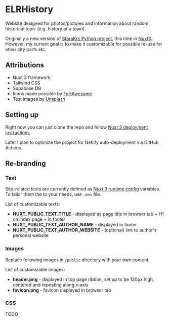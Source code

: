 # ELRHistory
Website designed for photos/pictures and information about random historical topic (e.g. history of a town).

Originally a new version of [StaraKrc Python project](https://github.com/AloisSeckar/StaraKrc), this time in [Nuxt3](https://v3.nuxtjs.org/). However, my current goal is to make it customizable for possible re-use for other city parts etc.

## Attributions
- Nuxt 3 framework
- Tailwind CSS
- Supabase DB
- Icons made possible by [FortAwesome](https://github.com/FortAwesome/vue-fontawesome)
- Test images by [Unsplash](https://unsplash.com/)

## Setting up

Right now you can just clone the repo and follow [Nuxt 3 deployment instructions](https://v3.nuxtjs.org/getting-started/deployment/).

Later I plan to optimize the project for Netlify auto-deployment via GitHub Actions.

## Re-branding

### Text

Site-related texts are currently defined as [Nuxt 3 runtime config](https://v3.nuxtjs.org/guide/going-further/runtime-config) variables. To tailor them the to your needs, use `.env` file.

List of customizable texts:
* **NUXT_PUBLIC_TEXT_TITLE** - displayed as page title in browser tab + H1 on index page + in footer
* **NUXT_PUBLIC_TEXT_AUTHOR_NAME** - displayed in footer
* **NUXT_PUBLIC_TEXT_AUTHOR_WEBSITE** - (optional) link to author's personal website

### Images

Replace following images in `/public` directory with your own content.

List of customizable images:
* **header.png** - displayed in top page ribbon, set up to be 120px high, centered and repeating along x-axis
* **favicon.png** - favicon displayed in browser tab

### CSS

TODO

